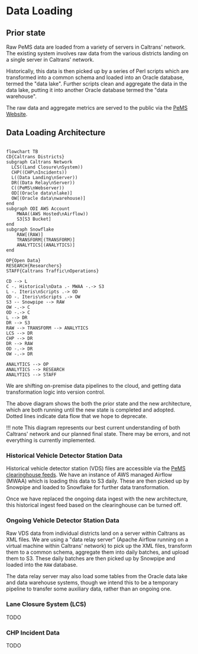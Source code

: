 # Data Loading

## Prior state

Raw PeMS data are loaded from a variety of servers in Caltrans' network.
The existing system involves raw data from the various districts
landing on a single server in Caltrans' network.

Historically, this data is then picked up by a series of Perl scripts
which are transformed into a common schema and loaded into an Oracle database,
termed the "data lake".
Further scripts clean and aggregate the data in the data lake,
putting it into another Oracle database termed the "data warehouse".

The raw data and aggregate metrics are served to the public
via the [PeMS Website](https://pems.dot.ca.gov/).

## Data Loading Architecture

```mermaid

flowchart TB
CD{Caltrans Districts}
subgraph Caltrans Network
  LCS((Land Closure\nSystem))
  CHP((CHP\nIncidents))
  L((Data Landing\nServer))
  DR((Data Relay\nServer))
  C((PeMS\nWebserver))
  OD[(Oracle data\nlake)]
  OW[(Oracle data\nwarehouse)]
end
subgraph ODI AWS Account
    MWAA((AWS Hosted\nAirflow))
    S3[S3 Bucket]
end
subgraph Snowflake
    RAW[(RAW)]
    TRANSFORM[(TRANSFORM)]
    ANALYTICS[(ANALYTICS)]
end

OP{Open Data}
RESEARCH{Researchers}
STAFF{Caltrans Traffic\nOperations}

CD --> L
C -. Historical\nData .- MWAA -.-> S3
L -. Iteris\nScripts .-> OD
OD -. Iteris\nScripts .-> OW
S3 -- Snowpipe --> RAW
OW -.-> C
OD -.-> C
L --> DR
DR --> S3
RAW --> TRANSFORM --> ANALYTICS
LCS --> DR
CHP --> DR
DR --> RAW
OD -.-> DR
OW -.-> DR

ANALYTICS --> OP
ANALYTICS --> RESEARCH
ANALYTICS --> STAFF
```

We are shifting on-premise data pipelines to the cloud,
and getting data transformation logic into version control.

The above diagram shows the both the prior state and the new architecture,
which are both running until the new state is completed and adopted.
Dotted lines indicate data flow that we hope to deprecate.

!!! note
    This diagram represents our best current understanding of both Caltrans'
    network and our planned final state. There may be errors,
    and not everything is currently implemented.

### Historical Vehicle Detector Station Data

Historical vehicle detector station (VDS) files are accessible via the
[PeMS clearinghouse feeds](https://pems.dot.ca.gov/feeds/clhouse/).
We have an instance of AWS managed Airflow (MWAA) which is loading this data to S3 daily.
These are then picked up by Snowpipe and loaded to Snowflake for further data transformation.

Once we have replaced the ongoing data ingest with the new architecture,
this historical ingest feed based on the clearinghouse can be turned off.

### Ongoing Vehicle Detector Station Data

Raw VDS data from individual districts land on a server within Caltrans as XML files.
We are using a "data relay server" (Apache Airflow running on a virtual machine within Caltrans' network)
to pick up the XML files, transform them to a common schema, aggregate them into daily batches,
and upload them to S3.
These daily batches are then picked up by Snowpipe and loaded into the `RAW` database.

The data relay server may also load some tables from the Oracle data lake and data warehouse systems,
though we intend this to be a temporary pipeline to transfer some auxiliary data,
rather than an ongoing one.

### Lane Closure System (LCS)

TODO

### CHP Incident Data

TODO
